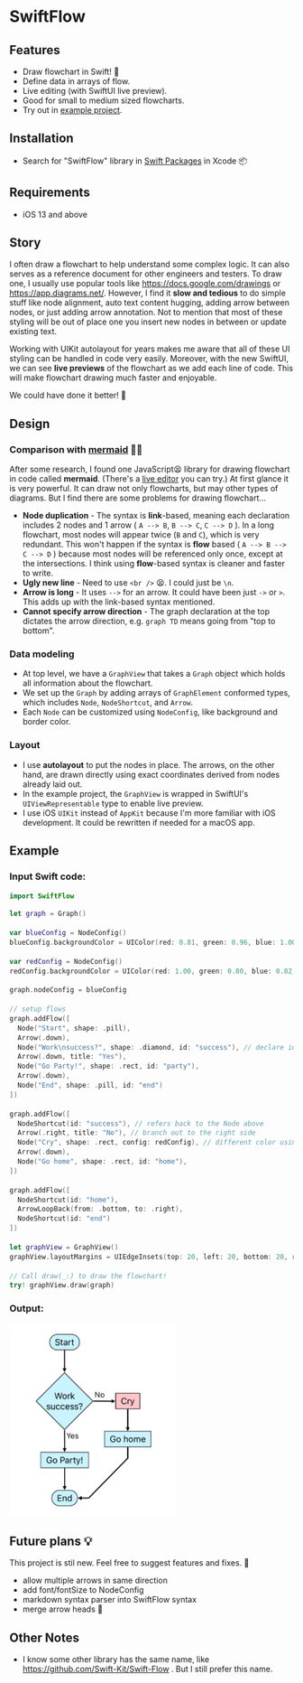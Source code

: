 # SwiftFlow

## Features
- Draw flowchart in Swift! 🚀
- Define data in arrays of flow.
- Live editing (with SwiftUI live preview). 
- Good for small to medium sized flowcharts.
- Try out in [example project](Example/SwiftFlowExample/ContentView.swift).

## Installation
- Search for "SwiftFlow" library in [Swift Packages](https://developer.apple.com/documentation/xcode/adding_package_dependencies_to_your_app) in Xcode 📦 

## Requirements

- iOS 13 and above

## Story

I often draw a flowchart to help understand some complex logic. It can also serves as a reference document for other engineers and testers.
To draw one, I usually use popular tools like https://docs.google.com/drawings or https://app.diagrams.net/. 
However, I find it **slow and tedious** to do simple stuff like node alignment, auto text content hugging, adding arrow between nodes, or just adding arrow annotation. 
Not to mention that most of these styling will be out of place one you insert new nodes in between or update existing text.

Working with UIKit autolayout for years makes me aware that all of these UI styling can be handled in code very easily.
Moreover, with the new SwiftUI, we can see **live previews** of the flowchart as we add each line of code. This will make flowchart drawing much faster and enjoyable.  

We could have done it better! 💪

## Design

### Comparison with [mermaid](https://mermaidjs.github.io/#/) 🧜‍♀️

After some research, I found one JavaScript😫 library for drawing flowchart in code called **mermaid**. (There's a [live editor](https://mermaid-js.github.io/mermaid-live-editor) you can try.)
At first glance it is very powerful. It can draw not only flowcharts, but may other types of diagrams. But I find there are some problems for drawing flowchart...

- **Node duplication** - The syntax is **link**-based, meaning each declaration includes 2 nodes and 1 arrow ( `A --> B`, `B --> C`, `C --> D` ). In a long flowchart, most nodes will appear  twice (`B` and `C`), which is very redundant. This won't happen if the syntax is **flow** based ( `A --> B --> C --> D` ) because most nodes will be referenced only once, except at the intersections. I think using **flow**-based syntax is cleaner and faster to write.
- **Ugly new line** - Need to use `<br />` 😫. I could just be `\n`.
- **Arrow is long** - It uses `-->` for an arrow. It could have been just `->` or `>`. This adds up with the link-based syntax mentioned.
- **Cannot specify arrow direction** - The graph declaration at the top dictates the arrow direction, e.g. `graph TD` means going from "top to bottom".

### Data modeling

- At top level, we have a `GraphView` that takes a `Graph` object which holds all information about the flowchart.
- We set up the `Graph` by adding arrays of `GraphElement` conformed types, which includes `Node`, `NodeShortcut`, and `Arrow`.
- Each `Node` can be customized using `NodeConfig`, like background and border color.

### Layout

- I use **autolayout** to put the nodes in place. The arrows, on the other hand, are drawn directly using exact coordinates derived from nodes already laid out.
- In the example project, the `GraphView` is wrapped in SwiftUI's `UIViewRepresentable` type to enable live preview.
- I use iOS `UIKit` instead of `AppKit` because I'm more familiar with iOS development. It could be rewritten if needed for a macOS app.

## Example

### Input Swift code:
```swift
import SwiftFlow
```

```swift
let graph = Graph()

var blueConfig = NodeConfig()
blueConfig.backgroundColor = UIColor(red: 0.81, green: 0.96, blue: 1.00, alpha: 1.00)

var redConfig = NodeConfig()
redConfig.backgroundColor = UIColor(red: 1.00, green: 0.80, blue: 0.82, alpha: 1.00)

graph.nodeConfig = blueConfig

// setup flows
graph.addFlow([
  Node("Start", shape: .pill),
  Arrow(.down),
  Node("Work\nsuccess?", shape: .diamond, id: "success"), // declare id for later reference
  Arrow(.down, title: "Yes"),
  Node("Go Party!", shape: .rect, id: "party"),
  Arrow(.down),
  Node("End", shape: .pill, id: "end")
])

graph.addFlow([
  NodeShortcut(id: "success"), // refers back to the Node above
  Arrow(.right, title: "No"), // branch out to the right side
  Node("Cry", shape: .rect, config: redConfig), // different color using config
  Arrow(.down),
  Node("Go home", shape: .rect, id: "home"),
])

graph.addFlow([
  NodeShortcut(id: "home"),
  ArrowLoopBack(from: .bottom, to: .right),
  NodeShortcut(id: "end")
])

let graphView = GraphView()
graphView.layoutMargins = UIEdgeInsets(top: 20, left: 20, bottom: 20, right: 20)

// Call draw(_:) to draw the flowchart!
try! graphView.draw(graph)
```

### Output:
![Output](images/output.png)


## Future plans 💡
This project is stil new. Feel free to suggest features and fixes. 🙂
- allow multiple arrows in same direction
- add font/fontSize to NodeConfig
- markdown syntax parser into SwiftFlow syntax
- merge arrow heads 🏹

## Other Notes
- I know some other library has the same name, like https://github.com/Swift-Kit/Swift-Flow . But I still prefer this name.
